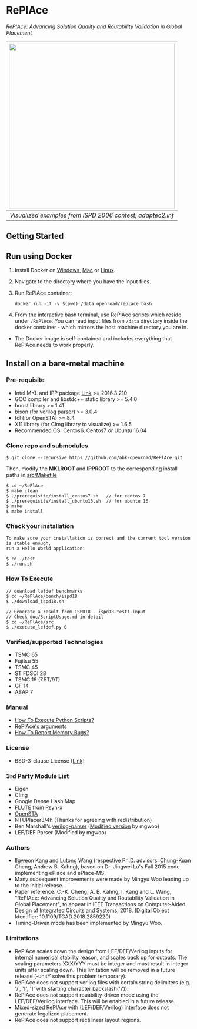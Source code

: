 # RePlAce
*RePlAce: Advancing Solution Quality and Routability Validation in Global Placement* 

| <img src="/doc/image/adaptec2.inf.gif" width=450px> | 
|:--:| 
| *Visualized examples from ISPD 2006 contest; adaptec2.inf* |

## Getting Started

## Run using Docker
1. Install Docker on [Windows](https://docs.docker.com/docker-for-windows/), [Mac](https://docs.docker.com/docker-for-mac/) or [Linux](https://docs.docker.com/install/).
2. Navigate to the directory where you have the input files.
3. Run RePlAce container:

       docker run -it -v $(pwd):/data openroad/replace bash

4. From the interactive bash terminal, use RePlAce scripts which reside under `/RePlAce`. You can read input files from `/data` directory inside the docker container - which mirrors the host machine directory you are in. 

* The Docker image is self-contained and includes everything that RePlAce needs to work properly.

## Install on a bare-metal machine

### Pre-requisite
* Intel MKL and IPP package [Link](https://software.intel.com/en-us/articles/free-ipsxe-tools-and-libraries) >= 2016.3.210
* GCC compiler and libstdc++ static library >= 5.4.0
* boost library >= 1.41
* bison (for verilog parser) >= 3.0.4
* tcl (for OpenSTA) >= 8.4
* X11 library (for CImg library to visualize) >= 1.6.5
* Recommended OS: Centos6, Centos7 or Ubuntu 16.04

### Clone repo and submodules 
    $ git clone --recursive https://github.com/abk-openroad/RePlAce.git
    
Then, modify the __MKLROOT__ and __IPPROOT__ to the corresponding install paths in [src/Makefile](src/Makefile)

    $ cd ~/RePlAce
    $ make clean
    $ ./prerequisite/install_centos7.sh   // for centos 7
    $ ./prerequisite/install_ubuntu16.sh  // for ubuntu 16
    $ make 
    $ make install

   
### Check your installation
    To make sure your installation is correct and the current tool version is stable enough, 
    run a Hello World application:

    $ cd ./test
    $ ./run.sh
 
### How To Execute
    // download lefdef benchmarks
    $ cd ~/RePlAce/bench/ispd18
    $ ./download_ispd18.sh
    
    // Generate a result from ISPD18 - ispd18.test1.input
    // Check doc/ScriptUsage.md in detail
    $ cd ~/RePlAce/src
    $ ./execute_lefdef.py 0 
    

### Verified/supported Technologies
* TSMC 65
* Fujitsu 55
* TSMC 45
* ST FDSOI 28
* TSMC 16 (7.5T/9T)
* GF 14
* ASAP 7


### Manual
* [How To Execute Python Scripts?](doc/ScriptUsage.md)
* [RePlAce's arguments](doc/BinaryArguments.md)
* [How To Report Memory Bugs?](doc/ReportMemoryBug.md)
    
### License
* BSD-3-clause License [[Link]](LICENSE)

### 3rd Party Module List
* Eigen
* CImg
* Google Dense Hash Map
* [FLUTE](https://github.com/RsynTeam/rsyn-x/tree/master/rsyn/src/rsyn/3rdparty/flute) from [Rsyn-x](https://github.com/RsynTeam/rsyn-x)
* [OpenSTA](https://github.com/abk-openroad/OpenSTA)
* NTUPlacer3/4h (Thanks for agreeing with redistribution)
* Ben Marshall's [verilog-parser](https://github.com/ben-marshall/verilog-parser) ([Modified version](https://github.com/mgwoo/verilog-parser) by mgwoo)
* LEF/DEF Parser (Modified by mgwoo)


### Authors
- Ilgweon Kang and Lutong Wang (respective Ph.D. advisors: Chung-Kuan Cheng, Andrew B. Kahng), based on Dr. Jingwei Lu's Fall 2015 code implementing ePlace and ePlace-MS.
- Many subsequent improvements were made by Mingyu Woo leading up to the initial release.
- Paper reference: C.-K. Cheng, A. B. Kahng, I. Kang and L. Wang, "RePlAce: Advancing Solution Quality and Routability Validation in Global Placement", to appear in IEEE Transactions on Computer-Aided Design of Integrated Circuits and Systems, 2018.  (Digital Object Identifier: 10.1109/TCAD.2018.2859220)
- Timing-Driven mode has been implemented by Mingyu Woo.

### Limitations
* RePlAce scales down the design from LEF/DEF/Verilog inputs for internal numerical stability reason, and scales back up for outputs. The scaling parameters XXX/YYY must be integer and must result in integer units after scaling down. This limitation will be removed in a future release (-unitY solve this problem temporary).
* RePlAce does not support verilog files with certain string delimiters (e.g. '/', '[', ']' with starting character backslash('\\')).
* RePlAce does not support rouability-driven mode using the LEF/DEF/Verilog interface. This will be enabled in a future release.
* Mixed-sized RePlAce with (LEF/DEF/Verilog) interface does not generate legalized placement.
* RePlAce does not support rectilinear layout regions.
